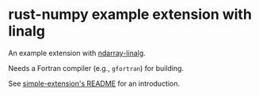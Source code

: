 # rust-numpy example extension with linalg

An example extension with [ndarray-linalg](https://github.com/rust-ndarray/ndarray-linalg).

Needs a Fortran compiler (e.g., `gfortran`) for building.

See [simple-extension's README](https://github.com/PyO3/rust-numpy/blob/main/examples/simple-extension/README.md)
for an introduction.

